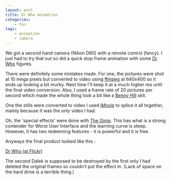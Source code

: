 ```yaml
---
layout: post
title: Dr Who Animation
categories:
    - fun
tags:
    - animation
    - camera
---
```


We got a second hand camera (Nikon D60) with a remote control (fancy). I just had to try that out so did a quick stop frame animation with some [Dr Who](http://www.bbc.co.uk/doctorwho/dw) figures.

There were definitely some mistakes made. For one, the pictures were shot at 10 mega pixels but converted to video using [ffmpeg](http://ffmpeg.org/) at 640x400 so it ends up looking a bit murky. Next time I'll keep it at a much higher res until the final video conversion. Also, I used a frame rate of 20 pictures per second which made the whole thing look a bit like a [Benny Hill](http://en.wikipedia.org/wiki/The_Benny_Hill_Show) skit.

One the stills were converted to video I used [iMovie](http://www.apple.com/ca/ilife/imovie/) to splice it all together, mainly because it was the only video I had.

Oh, the 'special effects' were done with [The Gimp](http://www.gimp.org/). This has what is a strong contender for Worst User Interface and the learning curve is steep. However, it has two redeeming features - it is powerful and it is free.

Anyways the final product looked like this :

[Dr Who (at Flickr)](https://flic.kr/p/9auREh)

The second Dalek is supposed to be destroyed by the first only I had deleted the original frames so couldn't put the effect in. (Lack of space on the hard drive is a terrible thing.)